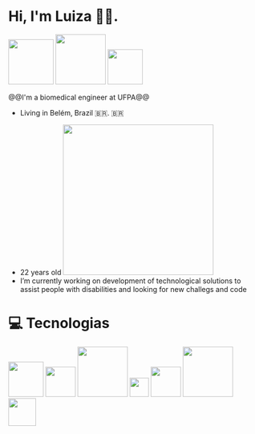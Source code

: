 # Hi, I'm Luiza 👩‍💻.
<a href="www.linkedin.com/in/luizamarlene">
<img alt="" src="https://img.shields.io/badge/LinkedIn-0077B5?style=for-the-badge&logo=linkedin&logoColor=white" width="90"></a>
<a href="https://www.instagram.com/tuiza_99/">
<img alt="" src="https://img.shields.io/badge/Instagram-E4405F?style=for-the-badge&logo=instagram&logoColor=white" width="100"></a>
<a href="https://www.instagram.com/tuiza_99/">
<img alt="" src="https://img.shields.io/badge/Gmail-D14836?style=for-the-badge&logo=gmail&logoColor=white" width="70"></a>

@@I'm a biomedical engineer at UFPA@@
+ Living in Belém, Brazil 🇧🇷. 🇧🇷
- 22 years old <img alt="" src="https://octocat-generator-assets.githubusercontent.com/my-octocat-1621019343670.png" width="300">
- I’m currently working on development of technological solutions to assist people with disabilities and looking for new challegs and code  


# 💻 Tecnologias
<img alt="" src="https://img.shields.io/badge/HTML5-E34F26?style=for-the-badge&logo=html5&logoColor=white" width="70"> <img alt="" src="https://img.shields.io/badge/CSS3-1572B6?style=for-the-badge&logo=css3&logoColor=white" width="60">
<img alt="" src="https://img.shields.io/badge/JavaScript-F7DF1E?style=for-the-badge&logo=javascript&logoColor=black" width="100">
<img alt="" src="https://img.shields.io/badge/C-00599C?style=for-the-badge&logo=c&logoColor=white" width="38">
<img alt="" src="https://img.shields.io/badge/Sass-CC6699?style=for-the-badge&logo=sass&logoColor=white" width="60">
<img alt="" src="https://img.shields.io/badge/Bootstrap-563D7C?style=for-the-badge&logo=bootstrap&logoColor=white" width="100">
<img alt="" src="https://img.shields.io/badge/Git-F05032?style=for-the-badge&logo=git&logoColor=white" width="55">





